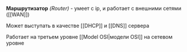 **Маршрутизатор** *(Router)* - умеет с ip, и работает с внешними сетями ([[WAN]])

Может выступать в качестве [[DHCP]] и [[DNS]] сервера

Работает на третьем уровне [[Model OSI|модели OSI]] на сетевом уровне